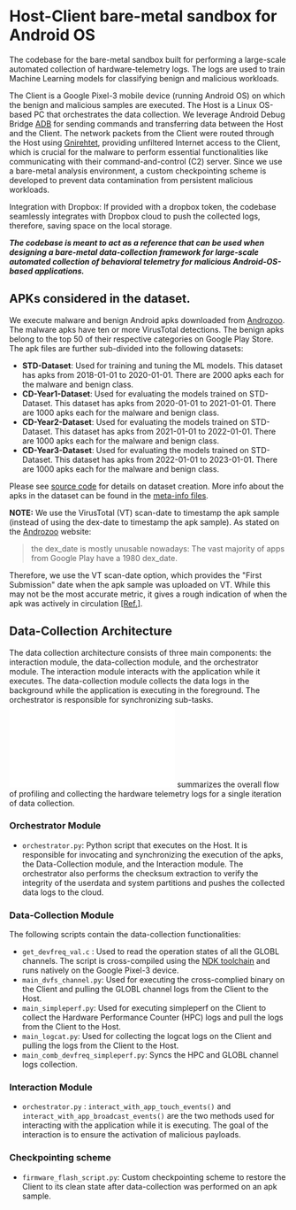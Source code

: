 # Host-Client bare-metal sandbox for Android OS 
The codebase for the bare-metal sandbox built for performing a large-scale automated collection of hardware-telemetry logs. The logs are used to train Machine Learning models for classifying benign and malicious workloads.

The Client is a Google Pixel-3 mobile device (running Android OS) on which the benign and malicious samples are executed. The Host is a Linux OS-based PC that orchestrates the data collection. We leverage Android Debug Bridge [ADB](https://developer.android.com/studio/command-line/adb) for sending commands and transferring data between the Host and the Client. The network packets from the Client were routed through the Host using [Gnirehtet](https://github.com/Genymobile/gnirehtet), providing unfiltered Internet access to the Client, which is crucial for the malware to perform essential functionalities like communicating with their command-and-control (C2) server. Since we use a bare-metal analysis environment, a custom checkpointing scheme is developed to prevent data contamination from persistent malicious workloads.

Integration with Dropbox: If provided with a dropbox token, the codebase seamlessly integrates with Dropbox cloud to push the collected logs, therefore, saving space on the local storage.

***The codebase is meant to act as a reference that can be used when designing a bare-metal data-collection framework for large-scale automated collection of behavioral telemetry for malicious Android-OS-based applications.***

## APKs considered in the dataset.
We execute malware and benign Android apks downloaded from [Androzoo](https://androzoo.uni.lu). The malware apks have ten or more VirusTotal detections. The benign apks belong to the top 50 of their respective categories on Google Play Store. The apk files are further sub-divided into the following datasets:
- **STD-Dataset**: Used for training and tuning the ML models. This dataset has apks from 2018-01-01 to 2020-01-01. There are 2000 apks each for the malware and benign class.
- **CD-Year1-Dataset**: Used for evaluating the models trained on STD-Dataset. This dataset has apks from 2020-01-01 to 2021-01-01. There are 1000 apks each for the malware and benign class.
- **CD-Year2-Dataset**: Used for evaluating the models trained on STD-Dataset. This dataset has apks from 2021-01-01 to 2022-01-01. There are 1000 apks each for the malware and benign class.
- **CD-Year3-Dataset**: Used for evaluating the models trained on STD-Dataset. This dataset has apks from 2022-01-01 to 2023-01-01. There are 1000 apks each for the malware and benign class.

Please see [source code](/baremetal_data_collection_framework/androzoo/download_apk.py) for details on dataset creation. More info about the apks in the dataset can be found in the [meta-info files](/baremetal_data_collection_framework/androzoo/metainfo).

**NOTE:** We use the VirusTotal (VT) scan-date to timestamp the apk sample (instead of using the dex-date to timestamp the apk sample). As stated on the [Androzoo](https://androzoo.uni.lu) website:
> the dex_date is mostly unusable nowadays: The vast majority of apps from Google Play have a 1980 dex_date. 

Therefore, we use the VT scan-date option, which provides the "First Submission" date when the apk sample was uploaded on VT. While this may not be the most accurate metric, it gives a rough indication of when the apk was actively in circulation [[Ref.]](https://www.sciencedirect.com/science/article/pii/S0957417422005863#!). 

## Data-Collection Architecture
The data collection architecture consists of three main components: the interaction module, the data-collection module, and the orchestrator module. The interaction module interacts with the application while it executes. The data-collection module collects the data logs in the background while the application is executing in the foreground. The orchestrator is responsible for synchronizing sub-tasks. ![Figure](/baremetal_data_collection_framework/data-collection-flowchart-cropped.pdf) summarizes the overall flow of profiling and collecting the hardware telemetry logs for a single iteration of data collection.

### Orchestrator Module
- `orchestrator.py`: Python script that executes on the Host. It is responsible for invocating and synchronizing the execution of the apks, the Data-Collection module, and the Interaction module. The orchestrator also performs the checksum extraction to verify the integrity of the userdata and system partitions and pushes the collected data logs to the cloud.
### Data-Collection Module
The following scripts contain the data-collection functionalities:
- `get_devfreq_val.c` : Used to read the operation states of all the GLOBL channels. The script is cross-compiled using the [NDK toolchain](https://developer.android.com/ndk/guides/other_build_systems) and runs natively on the Google Pixel-3 device.
- `main_dvfs_channel.py`: Used for executing the cross-complied binary on the Client and pulling the GLOBL channel logs from the Client to the Host.
- `main_simpleperf.py`: Used for executing simpleperf on the Client to collect the Hardware Performance Counter (HPC) logs and pull the logs from the Client to the Host.
- `main_logcat.py`: Used for collecting the logcat logs on the Client and pulling the logs from the Client to the Host.
- `main_comb_devfreq_simpleperf.py`: Syncs the HPC and GLOBL channel logs collection.
### Interaction Module
- `orchestrator.py` : `interact_with_app_touch_events()` and `interact_with_app_broadcast_events()` are the two methods used for interacting with the application while it is executing. The goal of the interaction is to ensure the activation of malicious payloads.
### Checkpointing scheme
- `firmware_flash_script.py`: Custom checkpointing scheme to restore the Client to its clean state after data-collection was performed on an apk sample.




